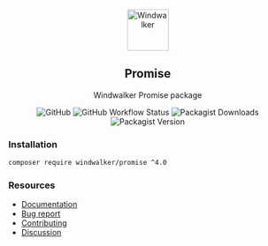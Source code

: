 <p align="center">
    <br/>
    <img src="https://user-images.githubusercontent.com/1639206/151679867-8df93936-e4af-4677-a6f3-eb33d27e038b.svg" alt="Windwalker"
        height="75">
    <br/>
</p>

<h2 align="center">Promise</h2>

<p align="center">
    Windwalker Promise package
</p>

<p align="center">
    <img alt="GitHub" src="https://img.shields.io/github/license/windwalker-io/promise?style=flat-square">
    <img alt="GitHub Workflow Status" src="https://img.shields.io/github/actions/workflow/status/windwalker-io/promise/ci.yml?label=test&style=flat-square">
    <img alt="Packagist Downloads" src="https://img.shields.io/packagist/dt/windwalker/promise?style=flat-square">
    <img alt="Packagist Version" src="https://img.shields.io/packagist/v/windwalker/promise?style=flat-square">
</p>

### Installation

```bash
composer require windwalker/promise ^4.0
```

### Resources

- [Documentation](https://windwalker.io/documentation/components/promise/)
- [Bug report](https://github.com/windwalker-io/framework)
- [Contributing](https://github.com/windwalker-io/framework)
- [Discussion](https://github.com/windwalker-io/framework/discussions)

